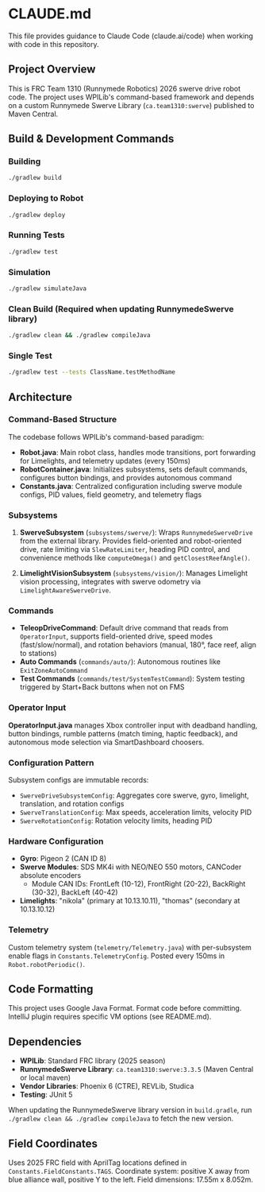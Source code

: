 
# CLAUDE.md

This file provides guidance to Claude Code (claude.ai/code) when working with code in this repository.

## Project Overview

This is FRC Team 1310 (Runnymede Robotics) 2026 swerve drive robot code. The project uses WPILib's command-based framework and depends on a custom Runnymede Swerve Library (`ca.team1310:swerve`) published to Maven Central.

## Build & Development Commands

### Building
```bash
./gradlew build
```

### Deploying to Robot
```bash
./gradlew deploy
```

### Running Tests
```bash
./gradlew test
```

### Simulation
```bash
./gradlew simulateJava
```

### Clean Build (Required when updating RunnymedeSwerve library)
```bash
./gradlew clean && ./gradlew compileJava
```

### Single Test
```bash
./gradlew test --tests ClassName.testMethodName
```

## Architecture

### Command-Based Structure
The codebase follows WPILib's command-based paradigm:
- **Robot.java**: Main robot class, handles mode transitions, port forwarding for Limelights, and telemetry updates (every 150ms)
- **RobotContainer.java**: Initializes subsystems, sets default commands, configures button bindings, and provides autonomous command
- **Constants.java**: Centralized configuration including swerve module configs, PID values, field geometry, and telemetry flags

### Subsystems
1. **SwerveSubsystem** (`subsystems/swerve/`): Wraps `RunnymedeSwerveDrive` from the external library. Provides field-oriented and robot-oriented drive, rate limiting via `SlewRateLimiter`, heading PID control, and convenience methods like `computeOmega()` and `getClosestReefAngle()`.

2. **LimelightVisionSubsystem** (`subsystems/vision/`): Manages Limelight vision processing, integrates with swerve odometry via `LimelightAwareSwerveDrive`.

### Commands
- **TeleopDriveCommand**: Default drive command that reads from `OperatorInput`, supports field-oriented drive, speed modes (fast/slow/normal), and rotation behaviors (manual, 180°, face reef, align to stations)
- **Auto Commands** (`commands/auto/`): Autonomous routines like `ExitZoneAutoCommand`
- **Test Commands** (`commands/test/SystemTestCommand`): System testing triggered by Start+Back buttons when not on FMS

### Operator Input
**OperatorInput.java** manages Xbox controller input with deadband handling, button bindings, rumble patterns (match timing, haptic feedback), and autonomous mode selection via SmartDashboard choosers.

### Configuration Pattern
Subsystem configs are immutable records:
- `SwerveDriveSubsystemConfig`: Aggregates core swerve, gyro, limelight, translation, and rotation configs
- `SwerveTranslationConfig`: Max speeds, acceleration limits, velocity PID
- `SwerveRotationConfig`: Rotation velocity limits, heading PID

### Hardware Configuration
- **Gyro**: Pigeon 2 (CAN ID 8)
- **Swerve Modules**: SDS MK4i with NEO/NEO 550 motors, CANCoder absolute encoders
  - Module CAN IDs: FrontLeft (10-12), FrontRight (20-22), BackRight (30-32), BackLeft (40-42)
- **Limelights**: "nikola" (primary at 10.13.10.11), "thomas" (secondary at 10.13.10.12)

### Telemetry
Custom telemetry system (`telemetry/Telemetry.java`) with per-subsystem enable flags in `Constants.TelemetryConfig`. Posted every 150ms in `Robot.robotPeriodic()`.

## Code Formatting

This project uses Google Java Format. Format code before committing. IntelliJ plugin requires specific VM options (see README.md).

## Dependencies

- **WPILib**: Standard FRC library (2025 season)
- **RunnymedeSwerve Library**: `ca.team1310:swerve:3.3.5` (Maven Central or local maven)
- **Vendor Libraries**: Phoenix 6 (CTRE), REVLib, Studica
- **Testing**: JUnit 5

When updating the RunnymedeSwerve library version in `build.gradle`, run `./gradlew clean && ./gradlew compileJava` to fetch the new version.

## Field Coordinates

Uses 2025 FRC field with AprilTag locations defined in `Constants.FieldConstants.TAGS`. Coordinate system: positive X away from blue alliance wall, positive Y to the left. Field dimensions: 17.55m x 8.052m.
